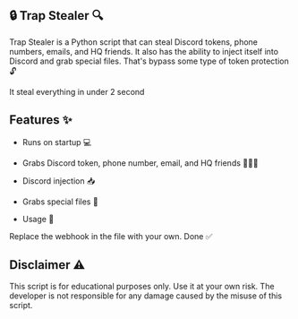 ## 🔒 Trap Stealer 🔍

Trap Stealer is a Python script that can steal Discord tokens, phone numbers, emails, and HQ friends. It also has the ability to inject itself into Discord and grab special files. That's bypass some type of token protection 🔓

It steal everything in under 2 second
## Features ✨

- Runs on startup 💻

- Grabs Discord token, phone number, email, and HQ friends 📱📧👥

- Discord injection 📥

- Grabs special files 📂

- Usage 🚀


Replace the webhook in the file with your own.
Done ✅

## Disclaimer ⚠️
This script is for educational purposes only. Use it at your own risk. The developer is not responsible for any damage caused by the misuse of this script.
